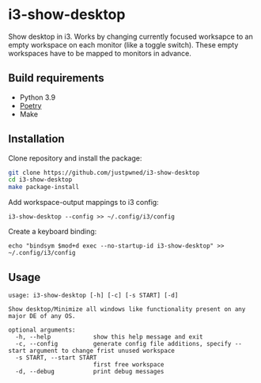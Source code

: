 # i3-show-desktop
Show desktop in i3. Works by changing currently focused worksapce to an empty workspace on each monitor (like a toggle switch). These empty workspaces have to be mapped to monitors in advance.

## Build requirements
- Python 3.9
- [Poetry](https://python-poetry.org/)
- Make

## Installation
Clone repository and install the package:
```bash
git clone https://github.com/justpwned/i3-show-desktop
cd i3-show-desktop
make package-install
```
Add workspace-output mappings to i3 config:
```
i3-show-desktop --config >> ~/.config/i3/config
```
Create a keyboard binding:
```
echo "bindsym $mod+d exec --no-startup-id i3-show-desktop" >> ~/.config/i3/config
```

## Usage
```
usage: i3-show-desktop [-h] [-c] [-s START] [-d]

Show desktop/Minimize all windows like functionality present on any major DE of any OS.

optional arguments:
  -h, --help            show this help message and exit
  -c, --config          generate config file additions, specify --start argument to change frist unused workspace
  -s START, --start START
                        first free workspace
  -d, --debug           print debug messages
```

